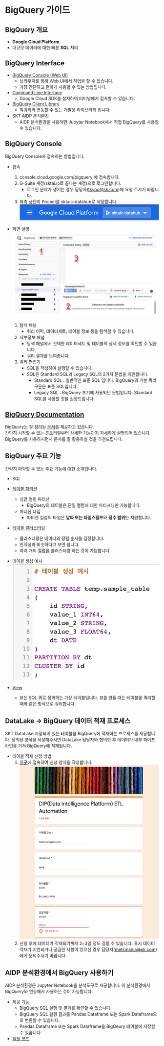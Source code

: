 
BigQuery 가이드
======================

BigQuery 개요
-------------------------------------------------------------------------

-   **Google Cloud Platform**
-   대규모 데이터에 대한 빠른 **SQL** 처리


BigQuery Interface
-------------------------------------------------------------------------

-   [BigQuery Console (Web UI)](https://cloud.google.com/bigquery/docs/bigquery-web-ui)
    - 브라우저를 통해 Web UI에서 작업을 할 수 있습니다.
    - 가장 간단하고 편하게 사용할 수 있는 방법입니다.
-   [Command Line Interface](https://cloud.google.com/bigquery/docs/bq-command-line-tool) 
    - Google Cloud SDK를 설치하여 터미널에서 접속할 수 있습니다.
-   [BigQuery Client Library](https://cloud.google.com/bigquery/docs/reference/libraries)
    - 빅쿼리와 연동할 수 있는 개발용 라이브러리 입니다. 
-   SKT AIDP 분석환경
    - AIDP 분석환경을 사용하면 Jupyter Notebook에서 직접 BigQuery를 사용할 수 있습니다.


 
BigQuery Console
------------------------------------------------

BigQuery Console에 접속하는 방법입니다.
- 접속
    1. console.cloud.google.com/bigquery 에 접속합니다.
    2. G-Suite 계정(sktai.io로 끝나는 계정)으로 로그인합니다.
        - 로그인 문제가 생기는 경우 담당자(tkyoo@sk.com)에 요청 주시기 바랍니다.
    3. 좌측 상단의 Project를 sktaic-datahub로 세팅합니다.
        ![project_setting](bigquery_img/project_setting.png)

- 화면 설명
![console](bigquery_img/console.png)
    1. 탐색 패널
        - 쿼리 이력, 데이터세트, 테이블 정보 등을 탐색할 수 있습니다.
    2. 세부정보 패널
        - 탐색 패널에서 선택한 데이터세트 및 테이블의 상세 정보를 확인할 수 있습니다.
        - 쿼리 결과를 보여줍니다. 
    3. 쿼리 편집기
        - SQL을 작성하여 실행할 수 있습니다.
        - SQL은 Standard SQL과 Legacy SQL의 2가지 문법을 지원합니다.
            - Standard SQL : 일반적인 표준 SQL 입니다. BigQuery의 기본 쿼리 구문은 표준 SQL입니다.
            - Legacy SQL : BigQuery 초기에 사용되던 문법입니다. Standard SQL을 사용할 것을 권장드립니다.


[BigQuery Documentation](https://cloud.google.com/bigquery/docs)  
------------------------------------------------
BigQuery는 잘 정리된 [문서](cloud.google.com/bigquery/docs)를 제공하고 있습니다.    
간단히 시작할 수 있는 튜토리얼부터 상세한 기능까지 자세하게 설명되어 있습니다.  
BigQuery를 사용하시면서 문서를 잘 활용하실 것을 추천드립니다.


BigQuery 주요 기능
------------------------------------------------
간략히 파악할 수 있는 주요 기능에 대한 소개입니다.
- SQL

- [테이블 파티션](https://cloud.google.com/bigquery/docs/partitioned-tables)
    - 싱글 컬럼 파티션
        - BigQuery의 테이블은 단일 컬럼에 대한 파티셔닝만 가능합니다.
    - 파티션 타입
        - 파티션 컬럼의 타입은 **날짜 또는 타임스탬프**와 **정수 범위**만 지원합니다.

- [테이블 클러스터링](https://cloud.google.com/bigquery/docs/clustered-tables)
    - 클러스터링은 데이터의 정렬 순서를 결정합니다.
    - 인덱싱과 비슷하다고 보면 됩니다.
    - 여러 개의 컬럼을 클러스터링 하는 것이 가능합니다.

- 테이블 생성 예시  
![create_table](bigquery_img/create_table.png)

- [View](https://cloud.google.com/bigquery/docs/views-intro)
    - 뷰는 SQL 쿼로 정의하는 가상 테이블입니다. 뷰를 만들 때는 테이블을 쿼리할 때와 같은 방식으로 쿼리합니다.


DataLake → BigQuery 데이터 적재 프로세스
------------------------------------------------
SKT DataLake 저장되어 있는 테이블을 BigQuery에 적재하는 프로세스를 제공합니다.
정의된 양식을 작성해주시면 DataLake 담당자와 협의한 후 데이터가 내부 파이프라인을 거쳐 BigQuery에 적재됩니다.

- 테이블 적재 신청 방법
    1. [이곳](docs.google.com/forms/d/e/1FAIpQLSfk_zkIkdzz1k6y_-2vNKuJRHjSDRH2Q6qdkv4mb9C6pOC9cw/viewform)에 접속하여 신청 양식을 작성합니다.  
    ![data_request_form](bigquery_img/data_request_form.png)
    2. 신청 후에 데이터가 적재되기까지 2~3일 정도 걸릴 수 있습니다. 혹시 데이터 적재가 지연되거나 궁금한 사항이 있으신 경우 담당자(<metsmania@sk.com>)에게 문의주시기 바랍니다.



AIDP 분석환경에서 BigQuery 사용하기
------------------------------------------------
AIDP 분석환경은 Jupyter Notebook을 분석도구로 제공합니다. 이 분석환경에서 BigQuery와 연동해서 사용하는 것이 가능합니다.
- 제공 기능
    - BigQuery SQL 실행 및 결과를 확인할 수 있습니다.
    - BigQuery SQL 실행 결과를 Pandas Dataframe 또는 Spark Dataframe으로 변환할 수 있습니다.
    - Pandas Dataframe 또는 Spark Dataframe을 BigQeury 테이블에 저장할 수 있습니다. 
- [샘플 코드](https://github.com/sktaiflow/dag-samples/blob/develop/notebooks/bigquery_samples.ipynb)

